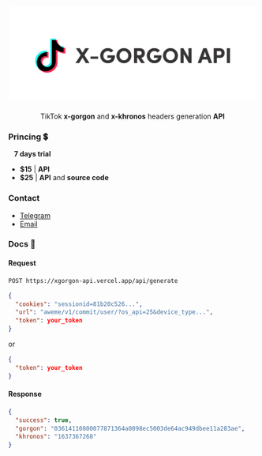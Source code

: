 <h1 align="center">
  <img src="images/banner.svg" width="500">
</h1>

<p align="center">
  TikTok <strong>x-gorgon</strong> and <strong>x-khronos</strong> headers generation <strong>API</strong>
</p>

### Princing 💲
&nbsp;&nbsp; **7 days trial**

- **$15** | **API**
- **$25** | **API** and **source code**

### Contact
- [Telegram](https://t.me/pedrohenriquedev)
- [Email](mailto:pedrohenriqueedeveloper@gmail.com)


### Docs 📕

#### Request
```
POST https://xgorgon-api.vercel.app/api/generate
```

```json
{
  "cookies": "sessionid=81b20c526...",
  "url": "aweme/v1/commit/user/?os_api=25&device_type...",
  "token": your_token
}
```
or
```json
{
  "token": your_token
}
```

#### Response
```json
{
  "success": true,
  "gorgon": "03614110800077871364a0098ec5003de64ac949dbee11a283ae",
  "khronos": "1637367268"
}
```

